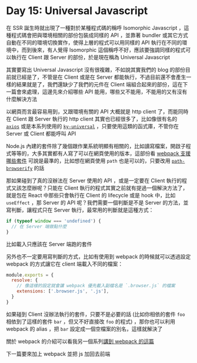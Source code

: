Day 15: Universal Javascript
============================

在 SSR 誕生時就出現了一種對於某種程式碼的稱呼 Isomorphic Javascript ，這種程式碼會把與環境相關的部份包裝成同樣的 API ，並靠著 bundler 或其它方式自動在不同的環境切換實作，使得上層的程式可以用同樣的 API 執行在不同的環境中，而到後來，有人覺得 Isomorphic 這個稱呼不好，應該要強調同樣的程式可以執行在 Client 跟 Server 的部份，於是現在稱為 Universal Javascript

其實要寫出 Universal Javascript 沒有很複雜，不如說其實我們的 blog 的部份目前就已經是了，不管是在 Client 或是在 Server 都能執行，不過目前還不會產生一樣的結果就是了，我們還缺少了我們的元件在 Client 端組合起來的部份，這在下一篇會來處理，這邊先來介紹哪些 API 能用，哪些又不能用，不能用的又有沒有什麼解決方法

以網頁而言最容易用到，又跟環境有關的 API 大概就是 http client 了，而能同時在 Client 跟 Server 執行的 http client 其實也已經很多了，比如像很有名的 [`axios`](https://github.com/axios/axios) 或是本系列使用的 [`ky-universal`](https://github.com/sindresorhus/ky-universal) ，只要使用這類的函式庫，不管你在 Server 或 Client 都能呼叫 API

Node.js 內建的套件除了幾個跟作業系統明顯有相關的，比如讀寫檔案，開啟子程式等等的，大多其實都有人寫了可以在網頁使用的版本，這部份看 [webpack 支援哪些套件](https://github.com/webpack/node-libs-browser) 可說是最準的，比如想在網頁使用 `path` 也是可以的，只要改用 [`path-browserify`](https://github.com/browserify/path-browserify) 的話

那如果碰到了真的沒辦法在 Server 使用的 API ，或是一定要在 Client 執行的程式又該怎麼辦呢？只能在 Client 執行的程式其實之前就有提過一個解決方法了，就是包在 React 中那些只會執行在 Client 的 lifecycle 或是 hook 中，比如 `useEffect` ，那 Server 的 API 呢？我們需要一個判斷是不是 Server 的方法，並寫判斷，讓程式只在 Server 執行，最常用的判斷就是這種方式：

```javascript
if (typeof window === 'undefined') {
  // 在 Server 端做點什麼
}
```

比如載入只應該在 Server 端跑的套件

另外也不一定要用寫判斷的方式，比如有使用到 webpack 的時候就可以透過設定 webpack 的方式讓它在 client 端載入不同的檔案：

```javascript
module.exports = {
  resolve: {
    // 像這樣的設定就會讓 webpack 優先載入副檔名是 `.browser.js` 的檔案
    extensions: ['.browser.js', '.js'],
  }
}
```

如果碰到 Client 沒辦法執行的套件，只要不是必要的話 (比如你相依的套件 `foo` 相依到了這樣的套件 `bar` ，但又不好直接改 `foo` 的程式) ，那你也可以利用 webpack 的 alias ，把 `bar` 設定成一個空檔案的別名，這樣就解決了

關於 webpack 的介紹可以看我另一個系列[講到 webpack 的這篇](https://ithelp.ithome.com.tw/articles/10245951)

下一篇要來加上 webpack 並把 js 加回去前端
